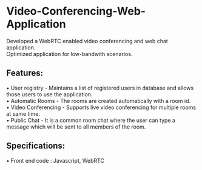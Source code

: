 # Video-Conferencing-Web-Application
Developed a WebRTC enabled video conferencing and web chat application.                                          
Optimized application for low-bandwith scenarios.

## Features:
• User registry - Maintains a list of registered users in database and allows those users to use the application.              
• Automatic Rooms - The rooms are created automatically with a room id.                                             
• Video Conferencing - Supports live video conferencing for multiple rooms at same time.                                           
• Public Chat - It is a common room chat where the user can type a message which will be sent to all members of the    room.
	
## Specifications:
• Front end code : Javascript, WebRTC
